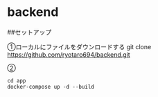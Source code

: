 # backend

##セットアップ

①ローカルにファイルをダウンロードする
git clone https://github.com/ryotaro694/backend.git

②

```
cd app
docker-compose up -d --build
```
